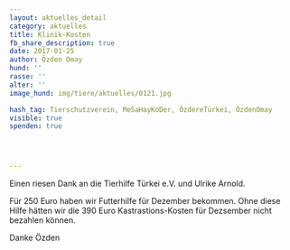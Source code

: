 ```yaml
---
layout: aktuelles_detail
category: aktuelles
title: Klinik-Kosten
fb_share_description: true
date: 2017-01-25
author: Özden Omay
hund: ''
rasse: ''
alter: ''
image_hund: img/tiere/aktuelles/0121.jpg

hash_tag: Tierschutzverein, MeSaHayKoDer, ÖzdereTürkei, ÖzdenOmay
visible: true
spenden: true




---
```


Einen riesen Dank an die Tierhilfe Türkei e.V. und Ulrike Arnold.

Für 250 Euro haben wir Futterhilfe für Dezember bekommen. Ohne diese Hilfe hätten wir die 390 Euro Kastrastions-Kosten für Dezsember nicht bezahlen können.

Danke Özden
